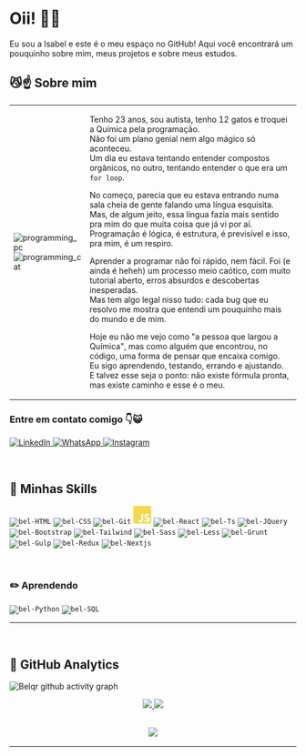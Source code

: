 # Oii! 👋😸

 Eu sou a Isabel e este é o meu espaço no GitHub! Aqui você encontrará um pouquinho sobre mim, meus projetos e sobre meus estudos.
  
## 😼☝️ Sobre mim 

<table>
  <tr>
    <td>
      <img src="https://media.tenor.com/5ry-200hErMAAAAM/hacker-hacker-man.gif" width="250" alt="programming_pc"> <br>
      <img src="https://lh7-rt.googleusercontent.com/docsz/AD_4nXfsuBXl_g0CHPuEqjRQvjJMRK5LXPSsRy-E1Y4YHPpkRWgY393LQnuEIyEiD7heN6DaxN3Y_I3DKu9LNWOQNL-92Oyz2jcmz9AfsnVRlTgmDz82n84QlBvflHqP3diddoj1z1mjJde5fv5-pRi5V0EtyNXP?key=gZ51Zx2RDV4NAigjaEf4VQ" width="250" alt="programming_cat"/> 
    </td>
    <td>

Tenho 23 anos, sou autista, tenho 12 gatos e troquei a Química pela programação.  
Não foi um plano genial nem algo mágico só aconteceu.  
Um dia eu estava tentando entender compostos orgânicos, no outro, tentando entender o que era um `for loop`.

No começo, parecia que eu estava entrando numa sala cheia de gente falando uma língua esquisita.  
Mas, de algum jeito, essa língua fazia mais sentido pra mim do que muita coisa que já vi por aí.  
Programação é lógica, é estrutura, é previsível e isso, pra mim, é um respiro.

Aprender a programar não foi rápido, nem fácil. Foi (e ainda é heheh) um processo meio caótico, com muito tutorial aberto, erros absurdos e descobertas inesperadas.  
Mas tem algo legal nisso tudo: cada bug que eu resolvo me mostra que entendi um pouquinho mais do mundo e de mim.

Hoje eu não me vejo como "a pessoa que largou a Química", mas como alguém que encontrou, no código, uma forma de pensar que encaixa comigo.  
Eu sigo aprendendo, testando, errando e ajustando.  
E talvez esse seja o ponto: não existe fórmula pronta, mas existe caminho e esse é o meu.
  </td>
  </tr>
</table>


 ### Entre em contato comigo 👇😺

 <p align="left">
  <a href="https://www.linkedin.com/in/bel-devfront/" title="LinkedIn" target="_blank">
   <img src="https://img.shields.io/badge/-Linkedin-0e76a8?style=flat-square&logo=Linkedin&logoColor=white&link=https://www.linkedin.com/in/bel-devfront/" alt="LinkedIn"/>
  </a>
  <a href="https://wa.me/5573998048332" title="WhatsApp" target="_blank">
   <img src="https://img.shields.io/badge/-WhatsApp-25d366?style=flat-square&labelColor=25d366&logo=whatsapp&logoColor=white&link=https://wa.me/5573998048332" alt="WhatsApp"/>
  </a>
  <a href="https://www.instagram.com/belqraposo/" title="Instagram" target="_blank">
   <img src="https://img.shields.io/badge/-Instagram-DF0174?style=flat-square&labelColor=DF0174&logo=instagram&logoColor=white&link=https://www.instagram.com/belqraposo/" alt="Instagram"/>
  </a>
</p>

 
<br>

## 📌 Minhas Skills

  <code><img alt="bel-HTML" height="32" src="https://cdn.jsdelivr.net/gh/devicons/devicon/icons/html5/html5-plain.svg"/></code>
  <code><img alt="bel-CSS" height="32" src="https://cdn.jsdelivr.net/gh/devicons/devicon/icons/css3/css3-plain.svg"/></code>
  <code><img alt="bel-Git" height="32" src="https://cdn.jsdelivr.net/gh/devicons/devicon/icons/git/git-plain.svg"/></code>
  <code><img alt="bel-Js" height="32" src="https://raw.githubusercontent.com/devicons/devicon/master/icons/javascript/javascript-plain.svg"/></code>
  <code><img alt="bel-React" height="32" src="https://cdn.jsdelivr.net/gh/devicons/devicon/icons/react/react-original.svg"/></code>
  <code><img alt="bel-Ts" height="32" src="https://cdn.jsdelivr.net/gh/devicons/devicon/icons/typescript/typescript-plain.svg"/></code>
  <code><img alt="bel-JQuery" height="32" src="https://cdn.jsdelivr.net/gh/devicons/devicon/icons/jquery/jquery-original.svg"/></code>
  <code><img alt="bel-Bootstrap" height="32" src="https://cdn.jsdelivr.net/gh/devicons/devicon/icons/bootstrap/bootstrap-plain.svg"/></code>
  <code><img alt="bel-Tailwind" height="32" src="https://cdn.jsdelivr.net/gh/devicons/devicon@latest/icons/tailwindcss/tailwindcss-original.svg"/></code>
  <code><img alt="bel-Sass" height="32" src="https://cdn.jsdelivr.net/gh/devicons/devicon/icons/sass/sass-original.svg"/></code>
  <code><img alt="bel-Less" height="32" src="https://cdn.jsdelivr.net/gh/devicons/devicon/icons/less/less-plain-wordmark.svg"/></code>
  <code><img alt="bel-Grunt" height="32" src="https://cdn.jsdelivr.net/gh/devicons/devicon/icons/grunt/grunt-original.svg"/></code>
  <code><img alt="bel-Gulp" height="32" src="https://cdn.jsdelivr.net/gh/devicons/devicon@latest/icons/gulp/gulp-plain.svg"/></code>
  <code><img alt="bel-Redux" height="32" src="https://cdn.jsdelivr.net/gh/devicons/devicon@latest/icons/redux/redux-original.svg"/></code>
  <code><img alt="bel-Nextjs" height="32" src="https://cdn.jsdelivr.net/gh/devicons/devicon/icons/nextjs/nextjs-original.svg"/></code>
  
<br>

  ### ✏️ Aprendendo 

  <code><img alt="bel-Python" height="32" src="https://cdn.jsdelivr.net/gh/devicons/devicon@latest/icons/python/python-original.svg"/></code>
  <code><img alt="bel-SQL" height="32" src="https://cdn.jsdelivr.net/gh/devicons/devicon@latest/icons/mysql/mysql-original.svg"/></code>
  
 ---
 
<br>

  ## 💫 GitHub Analytics
  
  ![Belqr github activity graph](https://github-readme-activity-graph.vercel.app/graph?username=belqr&bg_color=22272e&color=DD6387&line=78D7F7&point=533849&area=true&hide_border=true)
  <br>

  <div align="center">
    <a href="https://github.com/belqr">
    <img height="180em" src="https://github-readme-stats.vercel.app/api?username=belqr&show_icons=true&theme=dracula&bg_color=22272e&hide_border=true&include_all_commits=true"/> 
    <img height="180em" src="https://github-readme-stats.vercel.app/api/top-langs/?username=belqr&layout=compact&theme=dracula&bg_color=22272e&hide_border=true"/>
</div>
<br>

<p align="center">
  <a href="https://github.com/belqr/github-profile-trophy" title="repositório de troféus">
    <img width="800" src="https://github-profile-trophy.vercel.app/?username=belqr&column=8&theme=dracula&no-frame=true&no-bg=true"/>
  </a>
</p>

---

<br>
